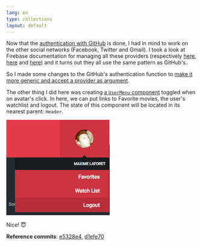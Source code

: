 ```yaml
---
lang: en
type: collections
layout: default
---
```


Now that the [authentication with GitHub](https://github.com/Macxim/eiga/blob/84263f3044bbe53087ad68b6f3076a08898e1d93/src/components/Login/index.js#L21-L30) is done, I had in mind to work on the other social networks (Facebook, Twitter and Gmail). I took a look at Firebase documentation for managing all these providers (respectively [here](https://firebase.google.com/docs/auth/web/facebook-login), [here](https://firebase.google.com/docs/auth/web/twitter-login) and [here](https://firebase.google.com/docs/auth/web/google-signin)) and it turns out they all use the same pattern as GitHub's.

So I made some changes to the GitHub's authentication function to [make it more generic and accept a provider as argument](https://github.com/Macxim/eiga/commit/e5328e4723085bbf29e13fb027aef7f32a525128).

The other thing I did here was creating [a `UserMenu` component](https://github.com/Macxim/eiga/commit/d1efe70e8493db035b2972ecdce8889213ab7d8a#diff-1cb0c1246f60efdf88b33018922c09a9) toggled when on avatar's click. In here, we can put links to Favorite movies, the user's watchlist and logout. The state of this component will be located in its nearest parent: `Header`. 

<a href="/assets/img/rma-0035-usermenu.jpg"><img src="/assets/img/rma-0035-usermenu.jpg" width=""></a>

Nice! 😇

**Reference commits**: [e5328e4](https://github.com/Macxim/eiga/commit/e5328e4723085bbf29e13fb027aef7f32a525128), [d1efe70](https://github.com/Macxim/eiga/commit/d1efe70e8493db035b2972ecdce8889213ab7d8a)
